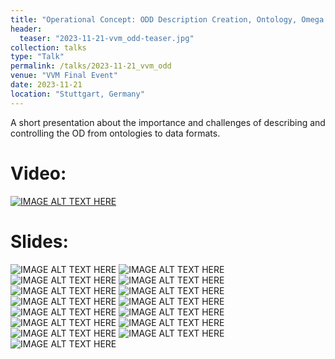 ```yaml
---
title: "Operational Concept: ODD Description Creation, Ontology, Omega Format"
header:
  teaser: "2023-11-21-vvm_odd-teaser.jpg"
collection: talks
type: "Talk"
permalink: /talks/2023-11-21_vvm_odd
venue: "VVM Final Event"
date: 2023-11-21
location: "Stuttgart, Germany"
---
```


A short presentation about the importance and challenges of describing and controlling the OD from ontologies to data formats.

Video:
======
[![IMAGE ALT TEXT HERE](https://kai-storms.github.io/files/2023-11-21-vvm_odd-splash.png)](https://www.vvm-projekt.de/fileadmin/user_upload/Final_Event/video/VVM_FE_Video_12_Storms.mp4)

Slides:
======
![IMAGE ALT TEXT HERE](https://kai-storms.github.io/files/2023-11-21-vvm_odd-slides/00.jpeg)
![IMAGE ALT TEXT HERE](https://kai-storms.github.io/files/2023-11-21-vvm_odd-slides/01.jpeg)
![IMAGE ALT TEXT HERE](https://kai-storms.github.io/files/2023-11-21-vvm_odd-slides/02.jpeg)
![IMAGE ALT TEXT HERE](https://kai-storms.github.io/files/2023-11-21-vvm_odd-slides/03.jpeg)
![IMAGE ALT TEXT HERE](https://kai-storms.github.io/files/2023-11-21-vvm_odd-slides/04.jpeg)
![IMAGE ALT TEXT HERE](https://kai-storms.github.io/files/2023-11-21-vvm_odd-slides/05.jpeg)
![IMAGE ALT TEXT HERE](https://kai-storms.github.io/files/2023-11-21-vvm_odd-slides/06.jpeg)
![IMAGE ALT TEXT HERE](https://kai-storms.github.io/files/2023-11-21-vvm_odd-slides/07.jpeg)
![IMAGE ALT TEXT HERE](https://kai-storms.github.io/files/2023-11-21-vvm_odd-slides/08.jpeg)
![IMAGE ALT TEXT HERE](https://kai-storms.github.io/files/2023-11-21-vvm_odd-slides/09.jpeg)
![IMAGE ALT TEXT HERE](https://kai-storms.github.io/files/2023-11-21-vvm_odd-slides/10.jpeg)
![IMAGE ALT TEXT HERE](https://kai-storms.github.io/files/2023-11-21-vvm_odd-slides/11.jpeg)
![IMAGE ALT TEXT HERE](https://kai-storms.github.io/files/2023-11-21-vvm_odd-slides/12.jpeg)
![IMAGE ALT TEXT HERE](https://kai-storms.github.io/files/2023-11-21-vvm_odd-slides/13.jpeg)
![IMAGE ALT TEXT HERE](https://kai-storms.github.io/files/2023-11-21-vvm_odd-slides/14.jpeg)